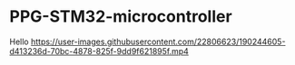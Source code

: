 # PPG-STM32-microcontroller
Hello 
https://user-images.githubusercontent.com/22806623/190244605-d413236d-70bc-4878-825f-9dd9f621895f.mp4

